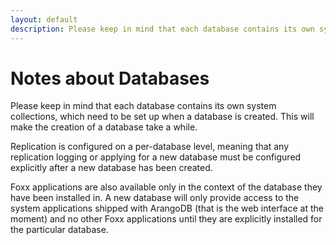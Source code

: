 ```yaml
---
layout: default
description: Please keep in mind that each database contains its own system collections,which need to be set up when a database is created
---
```

Notes about Databases
=====================

Please keep in mind that each database contains its own system collections,
which need to be set up when a database is created. This will make the creation
of a database take a while. 

Replication is configured on a per-database level, meaning that any replication logging or applying for a new database must
be configured explicitly after a new database has been created.

Foxx applications
are also available only in the context of the database they have been installed 
in. A new database will only provide access to the system applications shipped
with ArangoDB (that is the web interface at the moment) and no other Foxx
applications until they are explicitly installed for the particular database.
